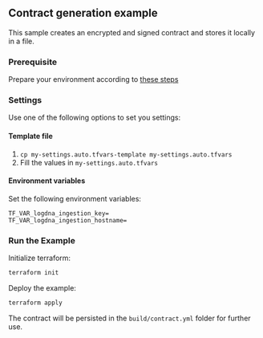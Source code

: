 ## Contract generation example

This sample creates an encrypted and signed contract and stores it locally in a file. 

### Prerequisite

Prepare your environment according to [these steps](../README.md)

### Settings

Use one of the following options to set you settings:

#### Template file

1. `cp my-settings.auto.tfvars-template my-settings.auto.tfvars`
2. Fill the values in `my-settings.auto.tfvars`

#### Environment variables

Set the following environment variables:

```text
TF_VAR_logdna_ingestion_key=
TF_VAR_logdna_ingestion_hostname=
```

### Run the Example

Initialize terraform:

```bash
terraform init
```

Deploy the example:

```bash
terraform apply
```

The contract will be persisted in the `build/contract.yml` folder for further use.
